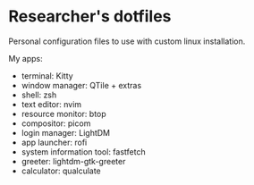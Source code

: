 # Researcher's dotfiles
Personal configuration files to use with custom linux installation.

My apps:
- terminal: Kitty
- window manager: QTile + extras
- shell: zsh
- text editor: nvim
- resource monitor: btop
- compositor: picom
- login manager: LightDM
- app launcher: rofi
- system information tool: fastfetch
- greeter: lightdm-gtk-greeter
- calculator: qualculate
